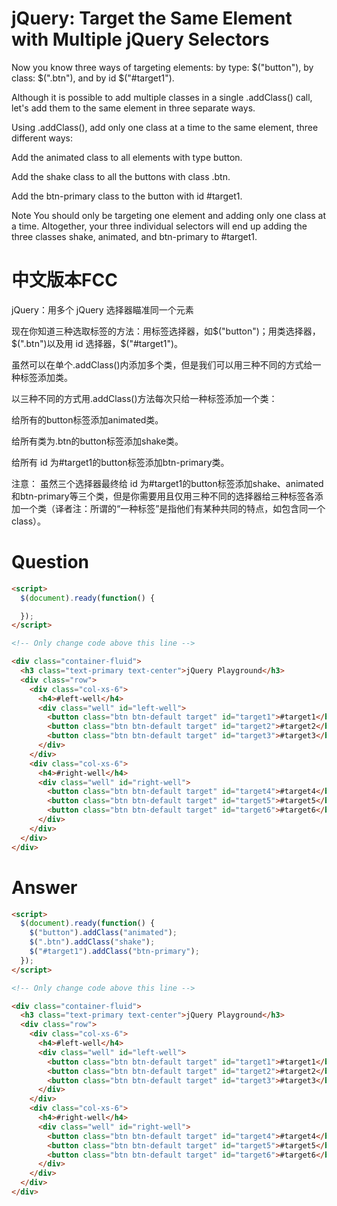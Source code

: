 # jQuery: Target the Same Element with Multiple jQuery Selectors
Now you know three ways of targeting elements: by type: $("button"), by class: $(".btn"), and by id $("#target1").

Although it is possible to add multiple classes in a single .addClass() call, let's add them to the same element in three separate ways.

Using .addClass(), add only one class at a time to the same element, three different ways:

Add the animated class to all elements with type button.

Add the shake class to all the buttons with class .btn.

Add the btn-primary class to the button with id #target1.

Note
You should only be targeting one element and adding only one class at a time. Altogether, your three individual selectors will end up adding the three classes shake, animated, and btn-primary to #target1. 


# 中文版本FCC
jQuery：用多个 jQuery 选择器瞄准同一个元素

现在你知道三种选取标签的方法：用标签选择器，如$("button")；用类选择器，$(".btn")以及用 id 选择器，$("#target1")。

虽然可以在单个.addClass()内添加多个类，但是我们可以用三种不同的方式给一种标签添加类。

以三种不同的方式用.addClass()方法每次只给一种标签添加一个类：

给所有的button标签添加animated类。

给所有类为.btn的button标签添加shake类。

给所有 id 为#target1的button标签添加btn-primary类。

注意：
虽然三个选择器最终给 id 为#target1的button标签添加shake、animated和btn-primary等三个类，但是你需要用且仅用三种不同的选择器给三种标签各添加一个类（译者注：所谓的“一种标签”是指他们有某种共同的特点，如包含同一个 class）。


# Question
```html
<script>
  $(document).ready(function() {

  });
</script>

<!-- Only change code above this line -->

<div class="container-fluid">
  <h3 class="text-primary text-center">jQuery Playground</h3>
  <div class="row">
    <div class="col-xs-6">
      <h4>#left-well</h4>
      <div class="well" id="left-well">
        <button class="btn btn-default target" id="target1">#target1</button>
        <button class="btn btn-default target" id="target2">#target2</button>
        <button class="btn btn-default target" id="target3">#target3</button>
      </div>
    </div>
    <div class="col-xs-6">
      <h4>#right-well</h4>
      <div class="well" id="right-well">
        <button class="btn btn-default target" id="target4">#target4</button>
        <button class="btn btn-default target" id="target5">#target5</button>
        <button class="btn btn-default target" id="target6">#target6</button>
      </div>
    </div>
  </div>
</div>
```


# Answer
```html
<script>
  $(document).ready(function() {
    $("button").addClass("animated");
    $(".btn").addClass("shake");
    $("#target1").addClass("btn-primary");
  });
</script>

<!-- Only change code above this line -->

<div class="container-fluid">
  <h3 class="text-primary text-center">jQuery Playground</h3>
  <div class="row">
    <div class="col-xs-6">
      <h4>#left-well</h4>
      <div class="well" id="left-well">
        <button class="btn btn-default target" id="target1">#target1</button>
        <button class="btn btn-default target" id="target2">#target2</button>
        <button class="btn btn-default target" id="target3">#target3</button>
      </div>
    </div>
    <div class="col-xs-6">
      <h4>#right-well</h4>
      <div class="well" id="right-well">
        <button class="btn btn-default target" id="target4">#target4</button>
        <button class="btn btn-default target" id="target5">#target5</button>
        <button class="btn btn-default target" id="target6">#target6</button>
      </div>
    </div>
  </div>
</div>
```
